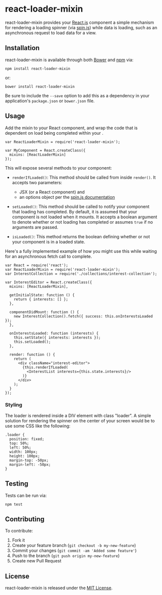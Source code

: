 # react-loader-mixin

react-loader-mixin provides your [React.js](http://facebook.github.io/react/)
component a simple mechanism for rendering a loading spinner (via
[spin.js](http://fgnass.github.io/spin.js/)) while data is loading, such as an
asynchronous request to load data for a view.

## Installation

react-loader-mixin is available through both [Bower](http://bower.io/) and
[npm](https://www.npmjs.org/) via:

    npm install react-loader-mixin

or:

    bower install react-loader-mixin

Be sure to include the `--save` option to add this as a dependency in your
application's `package.json` or `bower.json` file.

## Usage

Add the mixin to your React component, and wrap the code that is dependent on
load being completed within your .

    var ReactLoaderMixin = require('react-loader-mixin');

    var MyComponent = React.createClass({
      mixins: [ReactLoaderMixin]
    });

This will expose several methods to your component:

* `renderIfLoaded()`: This method should be called from inside `render()`.  It
  accepts two parameters:

    * JSX (or a React component) and
    * an options object per the [spin.js documentation](http://fgnass.github.io/spin.js/)

* `setLoaded()`: This method should be called to notify your component that
  loading has completed.  By default, it is assumed that your component is not
  loaded when it mounts.  It accepts a boolean argument to denote whether or not
  loading has completed or assumes `true` if no arguments are passed.

* `isLoaded()`: This method returns the boolean defining whether or not your
  component is in a loaded state.

Here's a fully implemented example of how you might use this while waiting for
an asynchronous fetch call to complete.

    var React = require('react');
    var ReactLoaderMixin = require('react-loader-mixin');
    var InterestCollection = require('./collections/interest-collection');

    var InterestEditor = React.createClass({
      mixins: [ReactLoaderMixin],

      getInitialState: function () {
        return { interests: [] };
      },

      componentDidMount: function () {
        new InterestCollection().fetch({ success: this.onInterestsLoaded });
      },

      onInterestsLoaded: function (interests) {
        this.setState({ interests: interests });
        this.setLoaded();
      },

      render: function () {
        return (
          <div className="interest-editor">
            {this.renderIfLoaded(
              <InterestList interests={this.state.interests}/>
            )}
          </div>
        );
      }
    });

### Styling

The loader is rendered inside a DIV element with class "loader".  A simple
solution for rendering the spinner on the center of your screen would be to use
some CSS like the following:

    .loader {
      position: fixed;
      top: 50%;
      left: 50%;
      width: 100px;
      height: 100px;
      margin-top: -50px;
      margin-left: -50px;
    }

## Testing

Tests can be run via:

    npm test

## Contributing

To contribute:

1. Fork it
2. Create your feature branch (`git checkout -b my-new-feature`)
3. Commit your changes (`git commit -am 'Added some feature'`)
4. Push to the branch (`git push origin my-new-feature`)
5. Create new Pull Request

## License

react-loader-mixin is released under the [MIT License](http://opensource.org/licenses/MIT).
